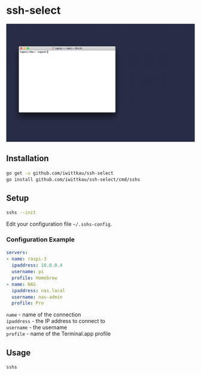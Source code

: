 # ssh-select

![sshs demo](.github/sshs.gif)

## Installation

```bash
go get -u github.com/iwittkau/ssh-select
go install github.com/iwittkau/ssh-select/cmd/sshs
```

## Setup

```bash
sshs --init
```

Edit your configuration file `~/.sshs-config`.

### Configuration Example

```yml
servers:
- name: raspi-3
  ipaddress: 10.0.0.4
  username: pi
  profile: Homebrew
- name: NAS
  ipaddress: nas.local
  username: nas-admin
  profile: Pro
```

`name` - name of the connection  
`ipaddress` - the IP address to connect to  
`username` -  the username  
`profile` - name of the Terminal.app profile


## Usage

```bash
sshs
```

